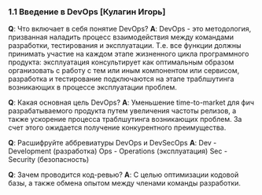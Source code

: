 ### 1.1 Введение в DevOps [Кулагин Игорь]

**Q**: Что включает в себя понятие DevOps? 
**A**: DevOps - это методология, призванная наладить процесс взаимодействия между командами разработки, тестирования и эксплуатации. Т.е. все функции должны принимать  участие на каждом этапе жизненного цикла программного продукта: эксплуатация консультирует как оптимальным образом организовать с работу с тем или иным компонентом или сервисом, разработка и тестирование подключаются на этапе траблшутинга возникающих в процессе эксплуатации проблем.

**Q**: Какая основная цель DevOps? 
**A**: Уменьшение time-to-market для фич разрабатываемого продукта путем увеличения частоты релизов, а также ускорение процесса траблшутинга возникающих проблем. За счет этого ожидается получение конкурентного преимущества.

**Q**: Расшифруйте аббревиатуры DevOps и DevSecOps 
**A**:
Dev - Development (разработка)
Ops - Operations (эксплуатация)
Sec - Security (безопасность)

**Q**: Зачем проводится код-ревью? 
**A**: С целью оптимизации кодовой базы, а также обмена опытом между членами команды разработки.
